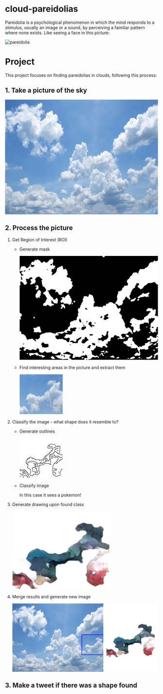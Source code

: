 # cloud-pareidolias

Pareidolia is a psychological phenomenon in which the mind responds to a stimulus, usually an image or a sound, by perceiving a familiar pattern where none exists. Like seeing a face in this picture:

![pareidolia](https://www.artnews.com/wp-content/uploads/2017/08/4689253598_ccaa7fe938_b.jpg)

# Project

This project focuses on finding pareidolias in clouds, following this process:
## 1. Take a picture of the sky

   ![mask img](https://raw.githubusercontent.com/msotomorras/cloud-pareidolias/master/05-Debug/img_0.jpg)
       
## 2. Process the picture

1. Get Region of Interest (ROI)

   * Generate mask
   
      ![mask img](https://raw.githubusercontent.com/msotomorras/cloud-pareidolias/master/05-Debug/img_0_mask.jpg)
   
   * Find interesting areas in the picture and extract them
   
      ![bounding box](https://raw.githubusercontent.com/msotomorras/cloud-pareidolias/master/02-Classify/img_0.jpg)
   
2. Classify the image - what shape does it resemble to?

   * Generate outlines
    
      ![outlines](https://raw.githubusercontent.com/msotomorras/cloud-pareidolias/master/02-Classify/outlines/img_0.jpg)
   
   * Classify image
   
      In this case it sees a pokemon!

3. Generate drawing upon found class

   ![pix2pix](https://raw.githubusercontent.com/msotomorras/cloud-pareidolias/master/04-Results/images/img_0.png)
   
4. Merge results and generate new image
   
   ![final](https://raw.githubusercontent.com/msotomorras/cloud-pareidolias/master/04-Results/final/final_img_0.jpg)


## 3. Make a tweet if there was a shape found
